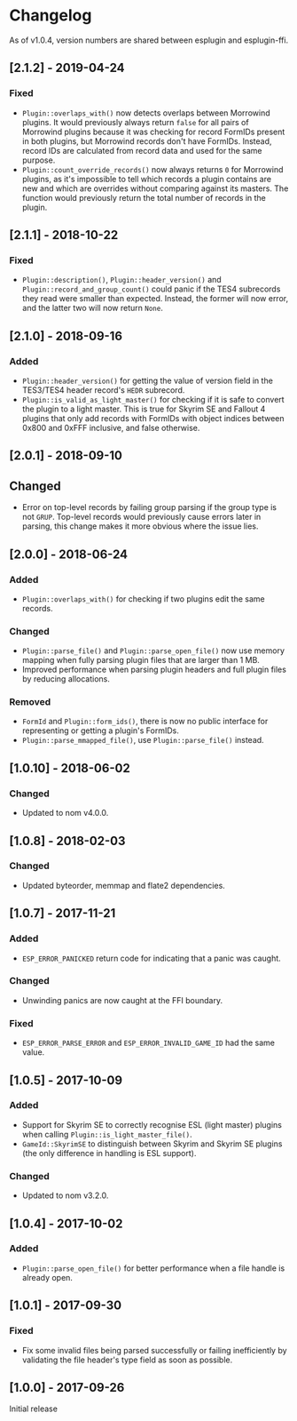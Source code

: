 # Changelog

As of v1.0.4, version numbers are shared between esplugin and esplugin-ffi.

## [2.1.2] - 2019-04-24

### Fixed

- `Plugin::overlaps_with()` now detects overlaps between Morrowind plugins. It
  would previously always return `false` for all pairs of Morrowind plugins
  because it was checking for record FormIDs present in both plugins, but
  Morrowind records don't have FormIDs. Instead, record IDs are calculated from
  record data and used for the same purpose.
- `Plugin::count_override_records()` now always returns `0` for Morrowind
  plugins, as it's impossible to tell which records a plugin contains are new
  and which are overrides without comparing against its masters. The function
  would previously return the total number of records in the plugin.

## [2.1.1] - 2018-10-22

### Fixed

- `Plugin::description()`, `Plugin::header_version()` and
  `Plugin::record_and_group_count()` could panic if the TES4 subrecords they
  read were smaller than expected. Instead, the former will now error, and the
  latter two will now return `None`.

## [2.1.0] - 2018-09-16

### Added

- `Plugin::header_version()` for getting the value of version field in the
  TES3/TES4 header record's `HEDR` subrecord.
- `Plugin::is_valid_as_light_master()` for checking if it is safe to convert the
  plugin to a light master. This is true for Skyrim SE and Fallout 4 plugins
  that only add records with FormIDs with object indices between 0x800 and 0xFFF
  inclusive, and false otherwise.

## [2.0.1] - 2018-09-10

## Changed

- Error on top-level records by failing group parsing if the group type is not
  `GRUP`. Top-level records would previously cause errors later in parsing, this
  change makes it more obvious where the issue lies.

## [2.0.0] - 2018-06-24

### Added

- `Plugin::overlaps_with()` for checking if two plugins edit the same records.

### Changed

- `Plugin::parse_file()` and `Plugin::parse_open_file()` now use memory mapping
  when fully parsing plugin files that are larger than 1 MB.
- Improved performance when parsing plugin headers and full plugin files by
  reducing allocations.

### Removed

- `FormId` and `Plugin::form_ids()`, there is now no public interface for
  representing or getting a plugin's FormIDs.
- `Plugin::parse_mmapped_file()`, use `Plugin::parse_file()` instead.

## [1.0.10] - 2018-06-02

### Changed

- Updated to nom v4.0.0.

## [1.0.8] - 2018-02-03

### Changed

- Updated byteorder, memmap and flate2 dependencies.

## [1.0.7] - 2017-11-21

### Added

- `ESP_ERROR_PANICKED` return code for indicating that a panic was caught.

### Changed

- Unwinding panics are now caught at the FFI boundary.

### Fixed

- `ESP_ERROR_PARSE_ERROR` and `ESP_ERROR_INVALID_GAME_ID` had the same value.

## [1.0.5] - 2017-10-09

### Added

- Support for Skyrim SE to correctly recognise ESL (light master) plugins when calling `Plugin::is_light_master_file()`.
- `GameId::SkyrimSE` to distinguish between Skyrim and Skyrim SE plugins (the only difference in handling is ESL support).

### Changed

- Updated to nom v3.2.0.

## [1.0.4] - 2017-10-02

### Added

- `Plugin::parse_open_file()` for better performance when a file handle is already open.

## [1.0.1] - 2017-09-30

### Fixed

- Fix some invalid files being parsed successfully or failing inefficiently by validating the file header's type field as soon as possible.

## [1.0.0] - 2017-09-26

Initial release
